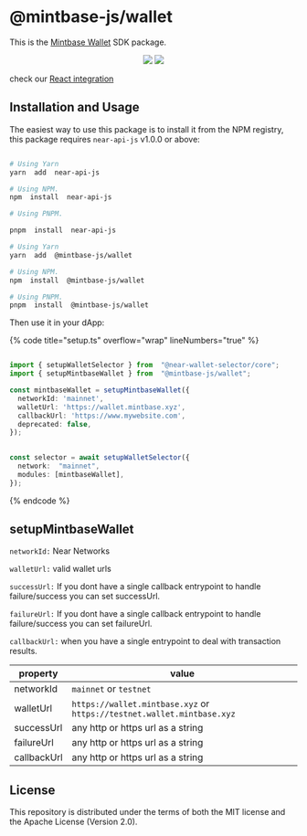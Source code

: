 
# @mintbase-js/wallet

This is the [Mintbase Wallet](https://wallet.mintbase.xyz/) SDK package.

<p  align="center">

<img src='https://img.shields.io/npm/dw/@mintbase-js/wallet'  />

<img src='https://img.shields.io/bundlephobia/min/@mintbase-js/wallet'>

</p>


check our [React integration](https://docs.mintbase.xyz/dev/mintbase-sdk-ref/react#mintbasewalletcontextprovider)

## Installation and Usage

The easiest way to use this package is to install it from the NPM registry, this package requires `near-api-js` v1.0.0 or above:

```bash

# Using Yarn
yarn  add  near-api-js

# Using NPM.
npm  install  near-api-js

# Using PNPM.

pnpm  install  near-api-js

```

```bash
# Using Yarn
yarn  add  @mintbase-js/wallet

# Using NPM.
npm  install  @mintbase-js/wallet

# Using PNPM.
pnpm  install  @mintbase-js/wallet

```

Then use it in your dApp:


{% code title="setup.ts" overflow="wrap" lineNumbers="true" %}


```ts

import { setupWalletSelector } from  "@near-wallet-selector/core";
import { setupMintbaseWallet } from  "@mintbase-js/wallet";

const mintbaseWallet = setupMintbaseWallet({
  networkId: 'mainnet',
  walletUrl: 'https://wallet.mintbase.xyz',
  callbackUrl: 'https://www.mywebsite.com',
  deprecated: false,
});

  
const selector = await setupWalletSelector({
  network:  "mainnet",
  modules: [mintbaseWallet],
});

```
 {% endcode %}


## setupMintbaseWallet

`networkId:` Near Networks

`walletUrl:` valid wallet urls

`successUrl:` If you dont have a single callback entrypoint to handle failure/success you can set successUrl.

`failureUrl:` If you dont have a single callback entrypoint to handle failure/success you can set failureUrl.

`callbackUrl:` when you have a single entrypoint to deal with transaction results.


| property | value |
|--|--|
| networkId | `mainnet` or `testnet` |
| walletUrl | `https://wallet.mintbase.xyz` or `https://testnet.wallet.mintbase.xyz` |
| successUrl | any http or https url as a string|
| failureUrl | any http or https url as a string|
| callbackUrl | any http or https url as a string|


## License

  

This repository is distributed under the terms of both the MIT license and the Apache License (Version 2.0).